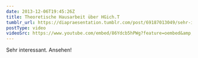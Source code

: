 ```yaml
---
date: 2013-12-06T19:45:26Z
title: Theoretische Hausarbeit über HGich.T
tumblr_url: https://diapraesentation.tumblr.com/post/69187013049/sehr-interessant-ansehen
postType: video
videoSrc: https://www.youtube.com/embed/86Ydcb5hPWg?feature=oembed&amp;enablejsapi=1&amp;origin=https://safe.txmblr.com&amp;wmode=opaque
---
```


Sehr interessant. Ansehen!

